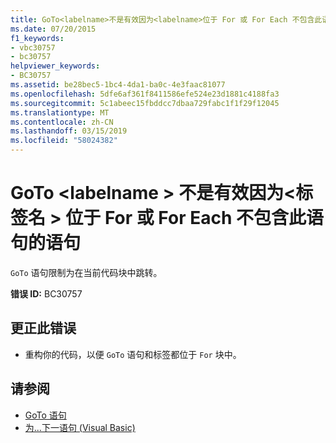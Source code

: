 ```yaml
---
title: GoTo<labelname>不是有效因为<labelname>位于 For 或 For Each 不包含此语句的语句
ms.date: 07/20/2015
f1_keywords:
- vbc30757
- bc30757
helpviewer_keywords:
- BC30757
ms.assetid: be28bec5-1bc4-4da1-ba0c-4e3faac81077
ms.openlocfilehash: 5dfe6af361f8411586efe524e23d1881c4188fa3
ms.sourcegitcommit: 5c1abeec15fbddcc7dbaa729fabc1f1f29f12045
ms.translationtype: MT
ms.contentlocale: zh-CN
ms.lasthandoff: 03/15/2019
ms.locfileid: "58024382"
---
```

# <a name="goto-labelname-is-not-valid-because-labelname-is-inside-a-for-or-for-each-statement-that-does-not-contain-this-statement"></a>GoTo \<labelname > 不是有效因为\<标签名 > 位于 For 或 For Each 不包含此语句的语句
`GoTo` 语句限制为在当前代码块中跳转。  
  
 **错误 ID:** BC30757  
  
## <a name="to-correct-this-error"></a>更正此错误  
  
-   重构你的代码，以便 `GoTo` 语句和标签都位于 `For` 块中。  
  
## <a name="see-also"></a>请参阅

- [GoTo 语句](../../visual-basic/language-reference/statements/goto-statement.md)
- [为...下一语句 (Visual Basic)](../language-reference/statements/for-next-statement.md)
